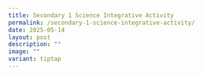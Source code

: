 ```yaml
---
title: Secondary 1 Science Integrative Activity
permalink: /secondary-1-science-integrative-activity/
date: 2025-05-14
layout: post
description: ""
image: ""
variant: tiptap
---
```

